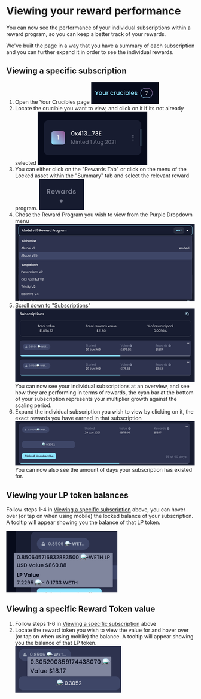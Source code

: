 # Viewing your reward performance

You can now see the performance of your individual subscriptions within a reward program, so you can keep a better track of your rewards.

We've built the page in a way that you have a summary of each subscription and you can further expand it in order to see the individual rewards.

## Viewing a specific subscription

1. Open the Your Crucibles page  ![](../.gitbook/assets/screenshot-2021-08-03-at-20.57.43.png) 
2. Locate the crucible you want to view, and click on it if its not already selected  ![](../.gitbook/assets/screenshot-2021-08-03-at-19.25.48.png)  
3. You can either click on the "Rewards Tab" or click on the menu of the Locked asset within the "Summary" tab and select the relevant reward program. ![](../.gitbook/assets/screenshot-2021-08-03-at-20.58.36.png)  
4. Chose the Reward Program you wish to view from the Purple Dropdown menu  ![](../.gitbook/assets/screenshot-2021-08-03-at-20.59.37.png) 
5. Scroll down to "Subscriptions"  ![](../.gitbook/assets/screenshot-2021-08-03-at-20.59.52.png)   You can now see your individual subscriptions at an overview, and see how they are performing in terms of rewards, the cyan bar at the bottom of your subscription represents your multiplier growth against the scaling period. 
6. Expand the individual subscription you wish to view by clicking on it, the exact rewards you have earned in that subscription  ![](../.gitbook/assets/screenshot-2021-08-03-at-21.00.31.png)   You can now also see the amount of days your subscription has existed for.

## Viewing your LP token balances

Follow steps 1-4 in [Viewing a specific subscription](viewing-your-reward-performance.md#viewing-a-specific-subscription) above, you can hover over \(or tap on when using mobile\) the locked balance of your subscription. A tooltip will appear showing you the balance of that LP token.   
  
![](../.gitbook/assets/screenshot-2021-08-03-at-21.03.04.png)

## Viewing a specific Reward Token value

1. Follow steps 1-6 in [Viewing a specific subscription](viewing-your-reward-performance.md#viewing-a-specific-subscription) above
2. Locate the reward token you wish to view the value for and hover over \(or tap on when using mobile\) the  balance. A tooltip will appear showing you the balance of that LP token. ![](../.gitbook/assets/screenshot-2021-08-03-at-21.05.10.png) 

